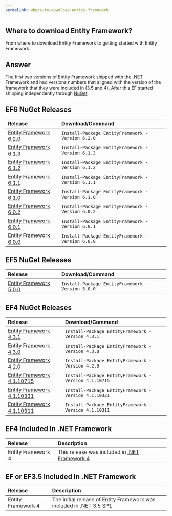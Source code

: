 ```yaml
---
permalink: where-to-download-entity-framework
---
```


## Where to download Entity Framework? 

From where to download Entity Framework to getting started with Entity Framework.

## Answer

The first two versions of Entity Framework shipped with the .NET Framework and had versions numbers that aligned with the version of the framework that they were included in (3.5 and 4). After this EF started shipping independently through [NuGet](https://www.nuget.org)

## EF6 NuGet Releases

|Release    | Download/Command  |
|:----------|:------------------|
|[Entity Framework 6.2.0](https://www.nuget.org/packages/EntityFramework/6.2.0)   |`Install-Package EntityFramework -Version 6.2.0`    |
|[Entity Framework 6.1.3](https://www.nuget.org/packages/EntityFramework/6.1.3)   |`Install-Package EntityFramework -Version 6.1.3`    |
|[Entity Framework 6.1.2](https://www.nuget.org/packages/EntityFramework/6.1.2)   |`Install-Package EntityFramework -Version 6.1.2`    |
|[Entity Framework 6.1.1](https://www.nuget.org/packages/EntityFramework/6.1.1)   |`Install-Package EntityFramework -Version 6.1.1`    |
|[Entity Framework 6.1.0](https://www.nuget.org/packages/EntityFramework/6.1.0)   |`Install-Package EntityFramework -Version 6.1.0`    |
|[Entity Framework 6.0.2](https://www.nuget.org/packages/EntityFramework/6.0.2)   |`Install-Package EntityFramework -Version 6.0.2`    |
|[Entity Framework 6.0.1](https://www.nuget.org/packages/EntityFramework/6.0.1)   |`Install-Package EntityFramework -Version 6.0.1`    |
|[Entity Framework 6.0.0](https://www.nuget.org/packages/EntityFramework/6.0.0)   |`Install-Package EntityFramework -Version 6.0.0`    |


## EF5 NuGet Releases

|Release    | Download/Command  |
|:----------|:------------------|
|[Entity Framework 5.0.0](https://www.nuget.org/packages/EntityFramework/5.0.0)   |`Install-Package EntityFramework -Version 5.0.0`    |


## EF4 NuGet Releases

|Release    | Download/Command  |
|:----------|:------------------|
|[Entity Framework 4.3.1](https://www.nuget.org/packages/EntityFramework/4.3.1)   |`Install-Package EntityFramework -Version 4.3.1`    |
|[Entity Framework 4.3.0](https://www.nuget.org/packages/EntityFramework/4.3.0)   |`Install-Package EntityFramework -Version 4.3.0`    |
|[Entity Framework 4.2.0](https://www.nuget.org/packages/EntityFramework/4.2.0)   |`Install-Package EntityFramework -Version 4.2.0`    |
|[Entity Framework 4.1.10715](https://www.nuget.org/packages/EntityFramework/4.1.10715)   |`Install-Package EntityFramework -Version 4.1.10715`    |
|[Entity Framework 4.1.10331](https://www.nuget.org/packages/EntityFramework/4.1.10331)   |`Install-Package EntityFramework -Version 4.1.10331`    |
|[Entity Framework 4.1.10311](https://www.nuget.org/packages/EntityFramework/4.1.10311)   |`Install-Package EntityFramework -Version 4.1.10311`    |


## EF4 Included In .NET Framework

|Release    | Description  |
|:----------|:------------------|
|Entity Framework 4   |This release was included in [.NET Framework 4](https://www.microsoft.com/en-US/Download/confirmation.aspx?id=17718)     |

## EF or EF3.5 Included In .NET Framework

|Release    | Description  |
|:----------|:------------------|
|Entity Framework 4   |	The initial release of Entity Framework was included in [.NET 3.5 SP1](https://www.microsoft.com/en-pk/download/details.aspx?id=21)     |